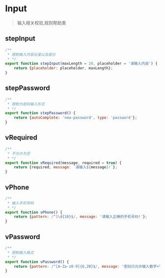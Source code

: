 # Input

> 输入相关校验,规则帮助类

## stepInput
```js
/**
 * 限制输入内容长度以及提示
 * */
export function stepInput(maxLength = 20, placeholder = '请输入内容') {
    return {placeholder: placeholder, maxLength};
}
```

## stepPassword
```js
/**
 * 限制为密码输入形式
 * */
export function stepPassword() {
    return {autoComplete: 'new-password', type: 'password'};
}

```

## vRequired
```js
/**
 * 不允许为空
 * */
export function vRequired(message, required = true) {
    return {required, message: `请输入${message}!`};
}
```

## vPhone
```js
/**
 * 输入手机号码
 * */
export function vPhone() {
    return {pattern: /^1\d{10}$/, message: '请输入正确的手机号码!'};
}
```

## vPassword
```js
/**
 * 限制输入格式
 * */
export function vPassword() {
    return {pattern: /^[A-Za-z0-9]{6,20}$/, message: '密码只允许输入数字+字母形式, 6-12位数!'};
}
```
